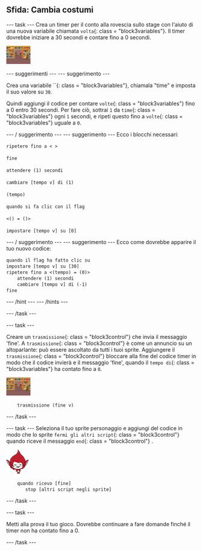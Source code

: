 ## Sfida: Cambia costumi

\--- task \--- Crea un timer per il conto alla rovescia sullo stage con l'aiuto di una nuova variabile chiamata `volta`{: class = "block3variables"}. Il timer dovrebbe iniziare a 30 secondi e contare fino a 0 secondi.

![Stage sprite](images/stage-sprite.png)

\--- suggerimenti \--- \--- suggerimento \---

Crea una variabile ``{: class = "block3variables"}, chiamala "time" e imposta il suo valore su `30`.

Quindi aggiungi il codice per contare `volte`{: class = "block3variables"} fino a 0 entro 30 secondi. Per fare ciò, sottrai `1` da `time`{: class = "block3variables"} ogni `1` secondi, e ripeti questo fino a `volte`{: class = "block3variables"} uguale a `0`.

\--- / suggerimento \--- \--- suggerimento \--- Ecco i blocchi necessari:

```blocks3
ripetere fino a < >

fine

attendere (1) secondi

cambiare [tempo v] di (1)

(tempo)

quando si fa clic con il flag

<() = ()>

impostare [tempo v] su [0]
```

\--- / suggerimento \--- \--- suggerimento \--- Ecco come dovrebbe apparire il tuo nuovo codice:

```blocks3
quando il flag ha fatto clic su
impostare [tempo v] su [30]
ripetere fino a <(tempo) = (0)>
    attendere (1) secondi
    cambiare [tempo v] di (-1)
fine
```

\--- /hint \--- \--- /hints \---

\--- /task \---

\--- task \---

Creare un `trasmissione`{: class = "block3control"} che invia il messaggio 'fine'. A `trasmissione`{: class = "block3control"} è come un annuncio su un altoparlante: può essere ascoltato da tutti i tuoi sprite. Aggiungere il `trasmissione`{: class = "block3control"} bloccare alla fine del codice timer in modo che il codice invierà e il messaggio 'fine', quando il `tempo di`{: class = "block3variables"} ha contato fino a `0`.

![Stage sprite](images/stage-sprite.png)

```blocks3
    trasmissione (fine v)
```

\--- /task \---

\--- task \--- Seleziona il tuo sprite personaggio e aggiungi del codice in modo che lo sprite `fermi gli altri script`{: class = "block3control"} quando riceve il messaggio `end`{: class = "block3control"} .

![Giga sprite](images/giga-sprite.png)

```blocks3
    quando ricevo [fine]
       stop [altri script negli sprite]
```

\--- /task \---

\--- task \---

Metti alla prova il tuo gioco. Dovrebbe continuare a fare domande finché il timer non ha contato fino a 0.

\--- /task \---